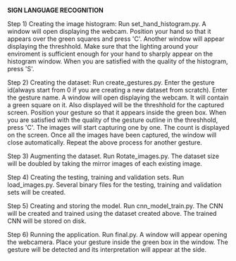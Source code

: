 **SIGN LANGUAGE RECOGNITION**

Step 1)
Creating the image histogram:
	Run set_hand_histogram.py.
	A window will open displaying the webcam.
	Position your hand so that it appears over the green squares and press 'C'.
	Another window will appear displaying the threshhold.
	Make sure that the lighting around your enviroment is sufficient enough for your hand to sharply appear on the histogram window.
	When you are satisfied with the quality of the histogram, press 'S'.


Step 2)
Creating the dataset:
	Run create_gestures.py.
	Enter the gesture id(always start from 0 if you are creating a new dataset from scratch).
	Enter the gesture name.
	A window will open displaying the webcam. It will contain a green square on it.
	Also displayed will be the threshhold for the captured screen.
	Position your gesture so that it appears inside the green box.
	When you are satisfied with the quality of the gesture outline in the threshhold, press 'C'.
	The images will start capturing one by one. The count is displayed on the screen. Once all the images have been captured, the window will close automatically.
	Repeat the above process for another gesture.

Step 3)
Augmenting the dataset.
	Run Rotate_images.py.
	The dataset size will be doubled by taking the mirror images of each existing image.

Step 4)
Creating the testing, training and validation sets.
	Run load_images.py.
	Several binary files for the testing, training and validation sets will be created.

Step 5)
Creating and storing the model.
	Run cnn_model_train.py.
	The CNN will be created and trained using the dataset created above.
	The trained CNN will be stored on disk.

Step 6)
Running the application.
	Run final.py.
	A window will appear opening the webcamera. Place your gesture inside the green box in the window.
	The gesture will be detected and its interpretation will appear at the side.



